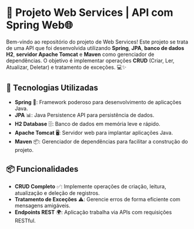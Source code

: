 # 🚀 Projeto Web Services | API com Spring Web🌐

Bem-vindo ao repositório do projeto de Web Services! Este projeto se trata de uma API que foi desenvolvida utilizando **Spring**, **JPA**, **banco de dados H2**, **servidor Apache Tomcat** e **Maven** como gerenciador de dependências. O objetivo é implementar operações **CRUD** (Criar, Ler, Atualizar, Deletar) e tratamento de exceções. 💻✨

## 🔧 Tecnologias Utilizadas

- **Spring** 🌱: Framework poderoso para desenvolvimento de aplicações Java.
- **JPA** 📊: Java Persistence API para persistência de dados.
- **H2 Database** 🗄️: Banco de dados em memória leve e rápido.
- **Apache Tomcat** 🖥️: Servidor web para implantar aplicações Java.
- **Maven** 📦: Gerenciador de dependências para facilitar a construção do projeto.

## 📦 Funcionalidades

- **CRUD Completo** ✅: Implemente operações de criação, leitura, atualização e deleção de registros.
- **Tratamento de Exceções** ⚠️: Gerencie erros de forma eficiente com mensagens amigáveis.
- **Endpoints REST** 🌍: Aplicação trabalha via APIs com requisições RESTful.
